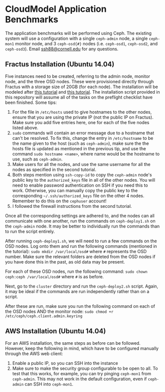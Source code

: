 CloudModel Application Benchmarks
============
The application benchmarks will be performed using Ceph. The existing system will use a configuration with a single `ceph-admin` node, a single `ceph-mon1` monitor node, and 3 `ceph-osd{#}` nodes (i.e. `ceph-osd1`, `ceph-osd2`, and `ceph-osd3`). Email ssh88@cornell.edu for any questions.

Fractus Installation (Ubuntu 14.04)
------------
Five instances need to be created, referring to the admin node, monitor node, and the three OSD nodes. These were provisioned directly through Fractus with a storage size of 20GB (for each node). The installation will be modeled after [this tutorial](http://docs.ceph.com/docs/master/start/quick-start-preflight/) and [this tutorial](https://www.howtoforge.com/tutorial/how-to-install-a-ceph-cluster-on-ubuntu-16-04/). The installation script provided in this repository will assume all of the tasks on the preflight checklist have been finished. Some tips:

1. For the file in `/etc/hosts` used to give hostnames to the other nodes, ensure that you are using the private IP (not the public IP on Fractus). Make sure you add five entries here, one for each of the five nodes listed above. 
2. `sudo` commands will contain an error message due to a hostname that can't be resolved. To fix this, change the entry in `/etc/hostname` to be the name given to the host (such as `ceph-admin`), make sure the the hosts file is updated as mentioned in the previous tip, and use the command `sudo hostname <name>`, where name would be the hostname to use, such as `ceph-admin`.
3. Make users for all the nodes, and use the same username for all the nodes as specified in the second tutorial.
4. Both steps mention using `ssh-copy-id` to copy the `ceph-admin` node's public key to the `authorized_keys` file in all of the other nodes. You will need to enable password authentication on SSH if you need this to work. Otherwise, you can manually copy the public key to the corresponding `~/.ssh/authorized_keys` file on the other 4 nodes. Remember to do this on the `cephuser` account!
5. I followed the firewall instructions from the second tutorial.

Once all the corresponding settings are adhered to, and the nodes can all communicate with one another, run the commands on `ceph-deploy1.sh` on the `ceph-admin` node. It may be better to individually run the commands than to run the script entirely.

After running `ceph-deploy1.sh`, we will need to run a few commands on the OSD nodes. Log onto them and run the following commands (mentioned in the tutorial):
`sudo mkdir /var/local/osd#`
 where `#` represents the OSD number. Make sure the relevant folders are deleted from the OSD nodes if you have done this in the past, as old data may be present.

For each of these OSD nodes, run the following command:
`sudo chown ceph:ceph /var/local/osd#`
where `#` is as before.

Next, go to the `cluster` directory and run the `ceph-deploy2.sh` script. Again, it may be ideal if the commands are run independently rather than on a script.

After these are run, make sure you run the following command on each of the OSD nodes AND the monitor node:
`sudo chmod +r /etc/ceph/ceph.client.admin.keyring`

AWS Installation (Ubuntu 14.04)
------------
For an AWS installation, the same steps as before can be followed. However, keep the following in mind, which have to be configured manually through the AWS web client:

1. Enable a public IP, so you can SSH into the instance
2. Make sure to make the security group configurable to be open to all. To test that this works, for example, you can try pinging `ceph-mon1` from `ceph-admin`. This may not work in the default configuration, even if `ceph-admin` can SSH into `ceph-mon1`.
